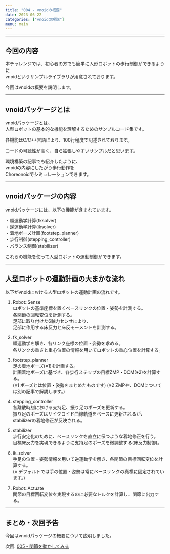 ```yaml
---
title: "004 - vnoidの概要"
date: 2023-06-22
categories: ["vnoidの解説"]
menu: main
---
```


---

## 今回の内容

本チャレンジでは、初心者の方でも簡単に人形ロボットの歩行制御ができるように  
vnoidというサンプルライブラリが用意されております。

今回はvnoidの概要を説明します。

---

## vnoidパッケージとは
vnoidパッケージとは、  
人型ロボットの基本的な機能を理解するためのサンプルコード集です。

各機能はC/C++言語により、100行程度で記述されております。

コードの可読性が高く、自ら拡張しやすいサンプルだと思います。

環境構築の記事でも紹介したように、  
vnoidの内容にしたがう歩行動作を  
Choreonoidでシミュレーションできます。

---

## vnoidパッケージの内容

vnoidパッケージには、以下の機能が含まれています。

・順運動学計算(fksolver)  
・逆運動学計算(iksolver)  
・着地ポーズ計画(footstep_planner)  
・歩行制御(stepping_controller)  
・バランス制御(stabilizer)

これらの機能を使って人型ロボットの運動制御ができます。

---

## 人型ロボットの運動計画の大まかな流れ

以下がvnoidにおける人型ロボットの運動計画の流れです。

1. Robot::Sense  
ロボットの基準座標を置くベースリンクの位置・姿勢を計測する。  
各関節の回転変位を計測する。  
足部に取り付けた6軸力センサにより、  
足部に作用する床反力と床反モーメントを計測する。

1. fk_solver  
順運動学を解き、各リンク座標の位置・姿勢を求める。  
各リンクの重さと重心位置の情報を用いてロボットの重心位置を計算する。

1. footstep_planner  
足の着地ポーズ(※1)を計画する。  
計画着地ポーズに基づき、各歩行ステップの目標ZMP・DCM(※2)を計算する。  
(※1 ポーズとは位置・姿勢をまとめたものです)
(※2 ZMPや、DCMについては別の記事で解説します。)

1. stepping_controller  
各離散時刻における支持足、振り足のポーズを更新する。  
振り足のポーズはサイクロイド曲線軌道をベースに更新されるが、  
stabilizerの着地修正が反映される。

1. stabilizer  
歩行安定化のために、ベースリンクを直立に保つような着地修正を行う。  
目標床反力を実現できるように支持足のポーズを微調整する(床反力制御)。

1. ik_solver  
手足の位置・姿勢情報を用いて逆運動学を解き、各関節の目標回転変位を計算する。  
(※ デフォルトでは手の位置・姿勢は常にベースリンクの真横に固定されています。)

1. Robot::Actuate  
関節の目標回転変位を実現するのに必要なトルクを計算し、関節に出力する。

---

## まとめ・次回予告

今回はvnoidパッケージの概要について説明しました。

次回: [005 - 関節を動かしてみる](https://koomiy.github.io/posts/joint_planning/)
